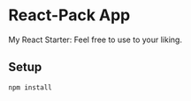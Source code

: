 # React-Pack App

My React Starter:
Feel free to use to your liking.

 
 
## Setup
 
```
npm install
```
